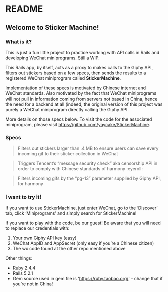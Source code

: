 # README

## Welcome to Sticker Machine!

### What is it?
This is just a fun little project to practice working with API calls in Rails and developing WeChat miniprograms. Still a WIP.

This Rails app, by itself, acts as a proxy to makes calls to the Giphy API, filters out stickers based on a few specs, then sends the results to a registered WeChat miniprogram called **StickerMachine**. 

Implementation of these specs is motivated by Chinese internet and WeChat standards. Also motivated by the fact that WeChat miniprograms will not pull in information coming from servers not based in China, hence the need for a backend at all (indeed, the original version of this project was purely a WeChat miniprogram directly calling the Giphy API.

More details on those specs below. To visit the code for the associated miniprogram, please visit https://github.com/yaycake/StickerMachine.
  
### Specs
> Filters out stickers larger than .4 MB to ensure users can save every incoming gif to their sticker collection in WeChat

> Triggers Tencent’s “message security check” aka censorship API in order to comply with Chinese standards of harmony :eyeroll:

> Filters incoming gifs by the “pg-13” parameter supplied by Giphy API, for harmony

### I want to try it!
 If you want to use StickerMachine, just enter WeChat, go to the ‘Discover’ tab, click ‘Miniprograms’ and simply search for StickerMachine!

If you want to play with the code, be our guest! Be aware that you will need to replace our credentials with:
1. Your own Giphy API key (easy) 
2. WeChat AppID and AppSecret (only easy if you’re a Chinese citizen)
3. The wx code found at the other repo mentioned above

Other things:
* Ruby 2.4.4
* Rails 5.2.1
* Gem source used in gem file is 'https://ruby.taobao.org/' - change that if you’re not in China! 
